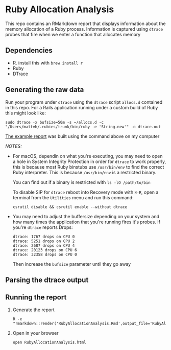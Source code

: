 # Ruby Allocation Analysis

This repo contains an RMarkdown report that displays information about the
memory allocation of a Ruby process. Information is captured using `dtrace`
probes that fire when we enter a function that allocates memory

## Dependencies

- R. install this with `brew install r`
- Ruby
- DTrace

## Generating the raw data

Run your program under `dtrace` using the `dtrace` script `allocs.d` contained
in this repo. For a Rails application running under a custom build of Ruby this
might look like:

```
sudo dtrace -x bufsize=50m -s ~/allocs.d -c "/Users/mattvh/.rubies/trunk/bin/ruby -e 'String.new'" -o dtrace.out
```

[The example report](RubyAllocationAnalysis.html) was built using the command
above on my computer

_NOTES:_

- For macOS, dependin on what you're executing, you may need to open a hole in
  System Integrity Protection in order for `dtrace` to work properly, this is
  because most Ruby binstubs use `/usr/bin/env` to find the correct Ruby
  interpreter. This is because `/usr/bin/env` is a restricted binary.

  You can find out if a binary is restricted with `ls -lO /path/to/bin`

  To disable SIP for `dtrace` reboot into Recovery mode with `⌘-R`, open a
  terminal from the `Utilities` menu and run this command:

  ```
  csrutil disable && csrutil enable --without dtrace
  ```

- You may need to adjust the buffersize depending on your system and how many
  times the application that you're running fires it's probes. If you're
  `dtrace` reports Drops:

  ```
  dtrace: 1767 drops on CPU 0
  dtrace: 5251 drops on CPU 2
  dtrace: 2687 drops on CPU 4
  dtrace: 20123 drops on CPU 6
  dtrace: 32358 drops on CPU 0
  ```

  Then increase the `bufsize` parameter until they go away

## Parsing the dtrace output

## Running the report

1. Generate the report
   ```
   R -e "rmarkdown::render('RubyAllocationAnalysis.Rmd',output_file='RubyAllocationAnalysis.html')"
   ```
2. Open in your browser
   ```
   open RubyAllocationAnalysis.html
   ```

